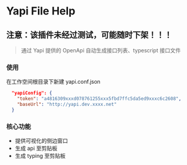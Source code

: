 # Yapi File Help

## 注意：该插件未经过测试，可能随时下架！！！

> 通过 Yapi 提供的 OpenApi 自动生成接口列表、typescript 接口文件

### 使用

在工作空间根目录下新建 yapi.conf.json

```json
  "yapiConfig": {
    "token": "a4816309xxxd078761255xxx5fbd7ffc5da5ed9xxxc6c2608",
    "baseUrl": "http://yapi.dev.xxxx.net"
  }
```

### 核心功能

- 提供可视化的侧边窗口
- 生成 api 至剪贴板
- 生成 typing 至剪贴板
